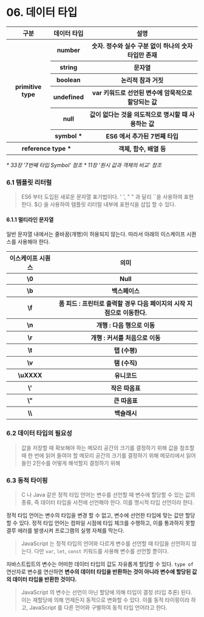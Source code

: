 # 06. 데이터 타입

<table>
    <tr>
        <th>구분</th>
        <th>데이터 타입</th>
        <th>설명</th>
    </tr>
    <tr>
        <th rowspan='6'>primitive type</th>
        <th>number</th>
        <th>숫자. 정수와 실수 구분 없이 하나의 숫자 타입만 존재</th>
    </tr>
    <tr>
        <th>string</th>
        <th>문자열</th>
    </tr>    
    <tr>
        <th>boolean</th>
        <th>논리적 참과 거짓</th>
    </tr>    
    <tr>
        <th>undefined</th>
        <th>var 키워드로 선언된 변수에 암묵적으로 할당되는 값</th>
    </tr>    
    <tr>
        <th>null</th>
        <th>값이 없다는 것을 의도적으로 명시할 때 사용하는 값</th>
    </tr>    
    <tr>
        <th>symbol *</th>
        <th>ES6 에서 추가된 7번째 타입</th>
    </tr>    
    <tr>
        <th colspan='2'>reference type *</th>
        <th>객체, 함수, 배열 등</th>
    </tr>
</table>

_* 33장 '7번째 타입 Symbol' 참조_
_* 11장 '원시 값과 객체의 비교' 참조_

### 6.1 템플릿 리터럴

> ES6 부터 도입된 새로운 문자열 표기법이다.
> ' ', " " 과 달리 ``을 사용하여 표현한다.
>${} 을 사용하여 템플릿 리터럴 내부에 표현식을 삽입 할 수 있다.

#### 6.1.1 멀티라인 문자열

일반 문자열 내에서는 줄바꿈(개행)이 허용되지 않는다. 따라서 아래의 이스케이프 시퀀스를 사용해야 한다.

<table>
 <tr>
    <th>이스케이프 시퀀스</th>
    <th>의미</th>
 </tr>
 <tr>
    <th>\0</th>
    <th>Null</th>
 </tr>
  <tr>
    <th>\b</th>
    <th>백스페이스</th>
 </tr>
 <tr>
    <th>\f</th>
    <th>폼 피드 : 프린터로 출력할 경우 다음 페이지의 시작 지점으로 이동한다.</th>
 </tr>
 <tr>
    <th>\n</th>
    <th>개행 : 다음 행으로 이동</th>
 </tr>
 <tr>
    <th>\r</th>
    <th>개행 : 커서를 처음으로 이동</th>
 </tr>
 <tr>
    <th>\t</th>
    <th>탭 (수평)</th>
 </tr>
 <tr>
    <th>\v</th>
    <th>탬 (수직)</th>
 </tr>
 <tr>
    <th>\uXXXX</th>
    <th>유니코드</th>
 </tr>
 <tr>
    <th>\'</th>
    <th>작은 따옴표</th>
 </tr>
 <tr>
    <th>\"</th>
    <th>큰 따옴표</th>
 </tr>
 <tr>
    <th>\\</th>
    <th>백슬래시</th>
 </tr>
</table>

### 6.2 데이터 타입의 필요성

> 값을 저장할 때 확보해야 하는 메모리 공간의 크기를 결정하기 위해
> 값을 참조할 때 한 번에 읽어 들여야 할 메모리 공간의 크기를 결정하기 위해
> 메모리에서 읽어 들인 2진수를 어떻게 해석할지 결정하기 위해

###  6.3 동적 타이핑

> C 나 Java 같은 정적 타입 언어는 변수를 선언할 때 변수에 할당할 수 있는 값의 종류, 즉 데이터 타입을 사전에 선언해야 한다. 이를 명시적 타입 선언이라 한다.

정적 타입 언어는 변수의 타입을 변경 할 수 없고, 변수에 선언한 타입에 맞는 값만 할당할 수 있다.
정적 타입 언어는 컴파일 시점에 타입 체크를 수행하고, 이를 통과하지 못할 결루 에러를 발생시켜 프로그램의 실행 자체를 막는다.

> JavaScript 는 정적 타입의 언어와 다르게 변수를 선언할 때 타입을 선언하지 않는다. 다만 `var`, `let`, `const` 키워드를 사용해 변수를 선언할 뿐이다.

자바스트립트의 변수는 어떠한 데이터 타입의 값도 자유롭게 할당할 수 있다. `type of` 연산자로 변수를 연산하면 **변수의 데이터 타입을 반환하는 것이 아니라 변수에 할당된 값의 데이터 타입을 반환한 것이다.**

> JavaScript 의 변수는 선언이 아닌 할당에 의해 타입이 결정 (타입 추론) 된다. 이는 재할당에 의해 언제든지 동적으로 변화할 수 있다. 
> 이를 동적 타이핑이라 하고, JavaScript 를 다른 언어와 구별하여 동적 타입 언어라고 한다.